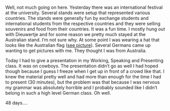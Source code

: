 Well, not much going on here. Yesterday there was an international festival at the university. Several stands were setup that represented various countries. The stands were generally fun by exchange students and international students from the respective countries and they were selling souvenirs and food from their countries. It was a fun time. I mostly hung out with Dieuwertje and for some reason we pretty much stayed at the Australian stand. I’m not sure why. At some point I was wearing a hat that looks like the Australian flag ([see picture](http://picasaweb.google.com/seifertalex/MiscGermany/photo#5208540531080210610)). Several Germans came up wanting to get pictures with me. They thought I was from Australia.

Today I had to give a presentation in my Working, Speaking and Presenting class. It was on cowboys. The presentation didn’t go as well I had hoped though because I guess I freeze when I get up in front of a crowd like that. I knew the material pretty well and had more than enough for the time I had to present (30 minutes), but the problem was that because I was nervous my grammar was absolutely horrible and I probably sounded like I didn’t belong in such a high level German class. Oh well.

48 days….